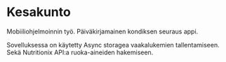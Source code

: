 # Kesakunto
Mobiiliohjelmoinnin työ. Päiväkirjamainen kondiksen seuraus appi.

Sovelluksessa on käytetty Async storagea vaakalukemien tallentamiseen. Sekä Nutritionix API:a ruoka-aineiden hakemiseen.
